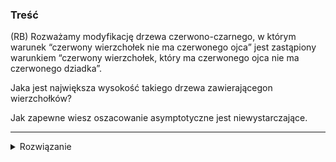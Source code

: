 ### Treść
(RB)
Rozważamy modyfikację drzewa czerwono-czarnego, w którym warunek “czerwony wierzchołek nie ma czerwonego ojca” jest zastąpiony warunkiem “czerwony wierzchołek, który ma czerwonego ojca nie ma czerwonego dziadka”. 

Jaka jest największa wysokość takiego drzewa zawierającegon wierzchołków? 

Jak zapewne wiesz oszacowanie asymptotyczne jest niewystarczające.

------
<details><summary>Rozwiązanie</summary>
<p>
    
nwm czy dobrze: (nie znalazłem dowodu na wysokość)

jeśli w oryginalnym drzewie jest max 2log(n+1), (zauważmy że np najbardziej lewa ścieżka ma brbrbrbr a prawa bbbb)
to w teorii dla lewej ścieżki brrbrrbrr a prawej bbb wysokość to 3 log ?
